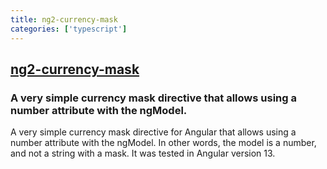 ```yaml
---
title: ng2-currency-mask
categories: ['typescript']
---
```

## [ng2-currency-mask](https://github.com/cesarrew/ng2-currency-mask)

### A very simple currency mask directive that allows using a number attribute with the ngModel.


A very simple currency mask directive for Angular that allows using a number attribute with the ngModel. In other words, the model is a number, and not a string with a mask. It was tested in Angular version 13.
